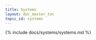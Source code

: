 ```yaml
---
title: Systems
layout: doc_master_toc
topic_id: systems
---
```


{% include docs/systems/systems.md %}
